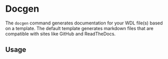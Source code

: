 # Docgen

The `docgen` command generates documentation for your WDL file(s) based on a template. The default template generates markdown files that are compatible with sites like GitHub and ReadTheDocs.

## Usage